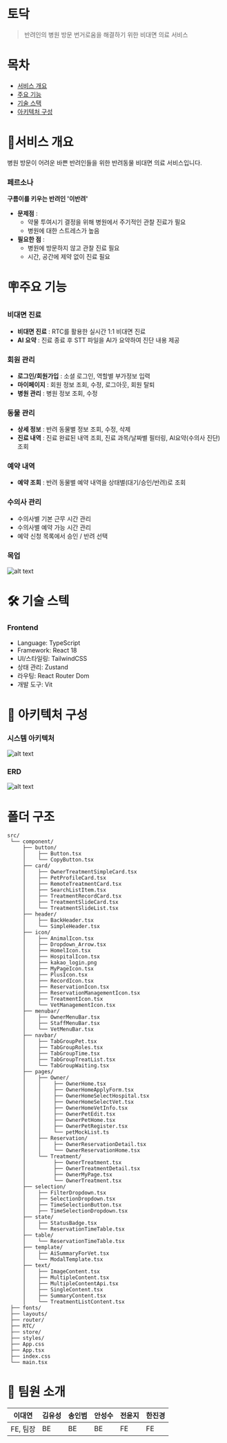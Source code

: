 # 토닥
> 반려인의 병원 방문 번거로움을 해결하기 위한 비대면 의료 서비스

# 목차
- [서비스 개요](#서비스개요)
- [주요 기능](#주요기능)
- [기술 스택](#기술스택)
- [아키텍처 구성](#아키텍처구성)



# 📝서비스 개요
병원 방문이 어려운 바쁜 반려인들을 위한 반려동물 비대면 의료 서비스입니다.

###  페르소나
**구름이를 키우는 반려인 '이반려'**
 - **문제점** : 
    - 약물 투여시기 결정을 위해 병원에서 주기적인 관찰 진료가 필요
    - 병원에 대한 스트레스가 높음
- **필요한 점** :
    - 병원에 방문하지 않고 관찰 진료 필요
    - 시간, 공간에 제약 없이 진료 필요


# 🪧주요 기능        

### 비대면 진료
- **비대면 진료** : RTC를 활용한 실시간 1:1 비대면 진료 
- **AI 요약** : 진료 종료 후 STT 파일을 AI가 요약하여 진단 내용 제공

### 회원 관리
- **로그인/회원가입** : 소셜 로그인, 역할별 부가정보 입력
- **마이페이지** : 회원 정보 조회, 수정, 로그아웃, 회원 탈퇴
- **병원 관리** : 병원 정보 조회, 수정

### 동물 관리
- **상세 정보** : 반려 동물별 정보 조회, 수정, 삭제
- **진료 내역** : 진료 완료된 내역 조회, 진료 과목/날짜별 필터링, AI요약(수의사 진단) 조회

### 예약 내역
- **예약 조회** : 반려 동물별 예약 내역을 상태별(대기/승인/반려)로 조회

### 수의사 관리
- 수의사별 기본 근무 시간 관리
- 수의사별 예약 가능 시간 관리
- 예약 신청 목록에서 승인 / 반려 선택

### 목업
![alt text](image.png)

# 🛠 기술 스텍

### Frontend
- Language: TypeScript
- Framework: React 18
- UI/스타일링: TailwindCSS
- 상태 관리: Zustand
- 라우팅: React Router Dom
- 개발 도구: Vit

# 📐 아키텍처 구성
### 시스템 아키텍처
![alt text](images/System%20architecture.png)

### ERD
![alt text](images/ERD.png)

# 폴더 구조
```
src/
 └── component/
     ├── button/
     │    ├── Button.tsx
     │    └── CopyButton.tsx
     ├── card/
     │    ├── OwnerTreatmentSimpleCard.tsx
     │    ├── PetProfileCard.tsx
     │    ├── RemoteTreatmentCard.tsx
     │    ├── SearchListItem.tsx
     │    ├── TreatmentRecordCard.tsx
     │    ├── TreatmentSlideCard.tsx
     │    └── TreatmentSlideList.tsx
     ├── header/
     │    ├── BackHeader.tsx
     │    └── SimpleHeader.tsx
     ├── icon/
     │    ├── AnimalIcon.tsx
     │    ├── Dropdown_Arrow.tsx
     │    ├── HomelIcon.tsx
     │    ├── HospitalIcon.tsx
     │    ├── kakao_login.png
     │    ├── MyPageIcon.tsx
     │    ├── PlusIcon.tsx
     │    ├── RecordIcon.tsx
     │    ├── ReservationIcon.tsx
     │    ├── ReservationManagementIcon.tsx
     │    ├── TreatmentIcon.tsx
     │    └── VetManagementIcon.tsx
     ├── menubar/
     │    ├── OwnerMenuBar.tsx
     │    ├── StaffMenuBar.tsx
     │    └── VetMenuBar.tsx
     ├── navbar/
     │    ├── TabGroupPet.tsx
     │    ├── TabGroupRoles.tsx
     │    ├── TabGroupTime.tsx
     │    ├── TabGroupTreatList.tsx
     │    └── TabGroupWaiting.tsx
     ├── pages/
     │    ├── Owner/
     │    │    ├── OwnerHome.tsx
     │    │    ├── OwnerHomeApplyForm.tsx
     │    │    ├── OwnerHomeSelectHospital.tsx
     │    │    ├── OwnerHomeSelectVet.tsx
     │    │    ├── OwnerHomeVetInfo.tsx
     │    │    ├── OwnerPetEdit.tsx
     │    │    ├── OwnerPetHome.tsx
     │    │    ├── OwnerPetRegister.tsx
     │    │    └── petMockList.ts
     │    ├── Reservation/
     │    │    ├── OwnerReservationDetail.tsx
     │    │    └── OwnerReservationHome.tsx
     │    └── Treatment/
     │         ├── OwnerTreatment.tsx
     │         ├── OwnerTreatmentDetail.tsx
     │         ├── OwnerMyPage.tsx
     │         └── OwnerTreatment.tsx
     ├── selection/
     │    ├── FilterDropdown.tsx
     │    ├── SelectionDropdown.tsx
     │    ├── TimeSelectionButton.tsx
     │    ├── TimeSelectionDropdown.tsx
     ├── state/
     │    ├── StatusBadge.tsx
     │    └── ReservationTimeTable.tsx
     ├── table/
     │    └── ReservationTimeTable.tsx
     ├── template/
     │    ├── AiSummaryForVet.tsx
     │    └── ModalTemplate.tsx
     ├── text/
     │    ├── ImageContent.tsx
     │    ├── MultipleContent.tsx
     │    ├── MultipleContentApi.tsx
     │    ├── SingleContent.tsx
     │    ├── SummaryContent.tsx
     │    └── TreatmentListContent.tsx
 ├── fonts/
 ├── layouts/
 ├── router/
 ├── RTC/
 ├── store/
 ├── styles/
 ├── App.css
 ├── App.tsx
 ├── index.css
 └── main.tsx
 ```




# 👥 팀원 소개
| 이대연 | 김유성 | 송인범 | 안성수 | 전윤지 | 한진경 |
|-------------|--------|--------|--------|--------|--------|
| FE, 팀장         | BE     | BE     | BE     | FE     | FE     |




